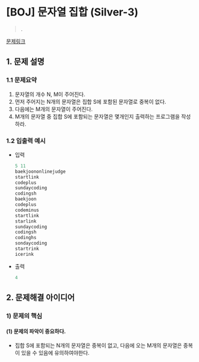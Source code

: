 # [BOJ] 문자열 집합 (Silver-3)

> .

[문제링크](https://www.acmicpc.net/problem/14425)

## 1. 문제 설명



### 1.1 문제요약

1. 문자열의 개수 N, M이 주어진다.
2. 먼저 주어지는 N개의 문자열은 집합 S에 포함된 문자열로 중복이 없다.
3. 다음에는 M개의 문자열이 주어진다.
4. M개의 문자열 중 집합 S에 포함되는 문자열은 몇개인지 출력하는 프로그램을 작성하라.

### 1.2 입출력 예시

- 입력

  ```python
  5 11
  baekjoononlinejudge
  startlink
  codeplus
  sundaycoding
  codingsh
  baekjoon
  codeplus
  codeminus
  startlink
  starlink
  sundaycoding
  codingsh
  codinghs
  sondaycoding
  startrink
  icerink
  ```
  
- 출력

  ```python
  4
  ```
  
  

## 2. 문제해결 아이디어



### 1) 문제의 핵심



#### (1) 문제의 파악이 중요하다.

- 집합 S에 포함되는 N개의 문자열은 중복이 없고, 다음에 오는 M개의 문자열은 중복이 있을 수 있음에 유의하여야한다.